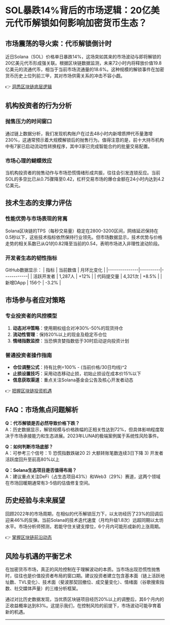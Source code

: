 # SOL暴跌14%背后的市场逻辑：20亿美元代币解锁如何影响加密货币生态？

## 市场震荡的导火索：代币解锁倒计时

近日Solana（SOL）价格单日暴跌14%，这场突如其来的市场波动与即将解锁的20亿美元代币形成强关联。根据区块链数据监测，未来72小时内将释放价值19.8亿美元的流通代币，相当于当前市场流通量的18.6%。这种规模的解锁事件在加密货币历史上位列前三甲，其对市场供需关系的冲击不容小觑。

👉 [洞悉区块链底层逻辑](https://bit.ly/okx_welcome)

## 机构投资者的行为分析

### 抛售压力的时间窗口
通过链上数据分析，我们发现机构账户在过去48小时内新增质押代币量激增230%，这通常预示着大规模解锁后的抛售行为。值得注意的是，前十大持币机构中有7家已启动流动性转换程序，其中3家已完成智能合约的批量交易配置。

### 市场心理的蝴蝶效应
当机构投资者的抛售动作与市场恐慌情绪形成共振，往往会引发连锁反应。当前SOL的多空比已从0.75骤降至0.42，杠杆交易市场的爆仓金额在24小时内达到4.2亿美元。

## 技术生态的支撑力评估

### 性能优势与市场表现的背离
Solana区块链的TPS（每秒交易量）稳定在2800-3200区间，网络延迟保持在0.5秒以下，这些技术指标依然保持行业领先。但市场数据显示，技术优势与价格走势的相关系数已从Q1的0.82降至当前的0.54，表明市场进入非理性波动阶段。

### 开发者生态的韧性指标
GitHub数据显示：
| 指标          | 当前数值 | 月环比变化 |
|---------------|----------|------------|
| 活跃开发者    | 1,287人  | +12%       |
| 代码提交量    | 4,321次  | +8.5%      |
| 新增DApp      | 156个    | -3.2%      |

## 市场参与者应对策略

### 专业投资者的风控模型
1. **动态对冲策略**：使用期权组合对冲30%-50%的现货持仓
2. **流动性管理**：保持20%以上的现金及稳定币仓位
3. **情绪指数监控**：当恐惧贪婪指数低于30时启动逆向投资计划

### 普通投资者操作指南
- **仓位调整公式**：持有比例=100% - (当前价格/30日均线)^2
- **止损设置技巧**：采用动态移动止损，初始止损设在成本价15%以下
- **信息获取渠道**：重点关注Solana基金会公告及核心开发者动态

👉 [把握区块链投资机遇](https://bit.ly/okx_welcome)

## FAQ：市场焦点问题解析

**Q：代币解锁是否必然导致价格下跌？**  
A：历史数据显示，解锁规模与价格跌幅的正相关性达到72%，但具体影响程度取决于市场承接能力和生态进展。2023年LUNA的极端案例属于系统性风险事件。

**Q：如何判断市场底部？**  
A：可参考三个信号：1) 恐慌指数跌破20 2) 大额转账笔数连续3日下降 3) 开发者活跃度回升至前高80%以上

**Q：Solana生态项目是否值得布局？**  
A：建议重点关注DeFi（占生态项目43%）和Web3（29%）赛道，这两个领域在市场回暖期通常有3-5倍的估值修复空间。

## 历史经验与未来展望

回顾2022年的市场周期，在相似的代币解锁压力下，以太坊经历了23%的回调后迎来46%的反弹。当前Solana的技术迭代速度（月均升级1.8次）远超同期以太坊水平。市场分析师预测，若能守住关键支撑位，6个月内可能形成新的上涨周期。

👉 [掌握区块链前沿动态](https://bit.ly/okx_welcome)

## 风险与机遇的平衡艺术

在加密货币市场，真正的风险控制在于理解波动的本质。当市场出现恐慌性抛售时，往往也是价值投资者布局的窗口期。建议投资者建立包含基本面（链上活跃地址数、TVL变化）、技术面（斐波那契回撤位、成交量变化）、情绪面（谷歌搜索指数、社交媒体声量）的三维分析框架。

通过对比历史数据发现，当优质区块链项目经历20%以上的调整后，其6个月内的正收益概率达到83%。这提示我们，在控制风险的前提下，市场波动可能孕育着新的机遇。

---
